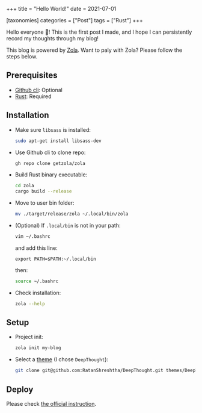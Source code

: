 +++
title = "Hello World!"
date = 2021-07-01

[taxonomies]
categories = ["Post"]
tags = ["Rust"]
+++

Hello everyone :wave:! This is the first post I made, and I hope I can persistently record my thoughts through my blog!

This blog is powered by [Zola](https://github.com/getzola/zola). Want to paly with Zola? Please follow the steps below.

## Prerequisites

- [Github cli](https://cli.github.com/): Optional
- [Rust](https://www.rust-lang.org/): Required

## Installation

- Make sure `libsass` is installed:

  ```sh
  sudo apt-get install libsass-dev
  ```

- Use Github cli to clone repo:

  ```sh
  gh repo clone getzola/zola
  ```

- Build Rust binary executable:

  ```sh
  cd zola
  cargo build --release
  ```

- Move to user bin folder:

  ```sh
  mv ./target/release/zola ~/.local/bin/zola
  ```

- (Optional) If `.local/bin` is not in your path:

  ```sh
  vim ~/.bashrc
  ```

  and add this line:

  ```.bashrc
  export PATH=$PATH:~/.local/bin
  ```

  then:

  ```sh
  source ~/.bashrc
  ```

- Check installation:

  ```sh
  zola --help
  ```

## Setup

- Project init:

  ```sh
  zola init my-blog
  ```

- Select a [theme](https://www.getzola.org/themes/) (I chose `DeepThought`):

  ```sh
  git clone git@github.com:RatanShreshtha/DeepThought.git themes/DeepThought
  ```

## Deploy

Please check [the official instruction](https://www.getzola.org/documentation/deployment/github-pages/).
